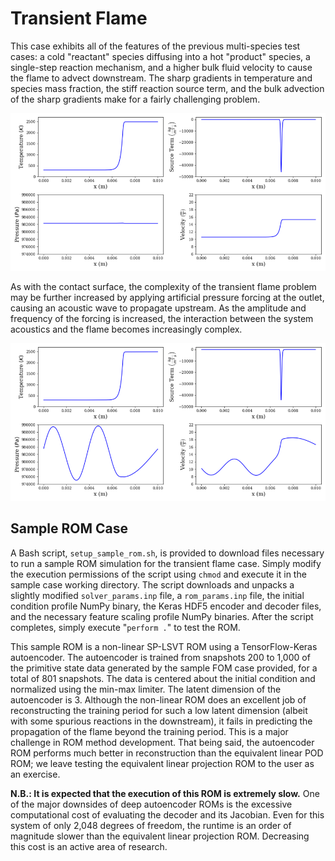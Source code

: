 # Transient Flame

This case exhibits all of the features of the previous multi-species test cases: a cold "reactant" species diffusing into a hot "product" species, a single-step reaction mechanism, and a higher bulk fluid velocity to cause the flame to advect downstream. The sharp gradients in temperature and species mass fraction, the stiff reaction source term, and the bulk advection of the sharp gradients make for a fairly challenging problem.

![Unforced transient flame](../../doc/images/transient_flame_without_forcing.png)

As with the contact surface, the complexity of the transient flame problem may be further increased by applying artificial pressure forcing at the outlet, causing an acoustic wave to propagate upstream. As the amplitude and frequency of the forcing is increased, the interaction between the system acoustics and the flame becomes increasingly complex.

![Forced transient flame](../../doc/images/transient_flame_with_forcing.png)


## Sample ROM Case

A Bash script, `setup_sample_rom.sh`, is provided to download files necessary to run a sample ROM simulation for the transient flame case. Simply modify the execution permissions of the script using `chmod` and execute it in the sample case working directory. The script downloads and unpacks a slightly modified `solver_params.inp` file, a `rom_params.inp` file, the initial condition profile NumPy binary, the Keras HDF5 encoder and decoder files, and the necessary feature scaling profile NumPy binaries. After the script completes, simply execute "`perform .`" to test the ROM.

This sample ROM is a non-linear SP-LSVT ROM using a TensorFlow-Keras autoencoder. The autoencoder is trained from snapshots 200 to 1,000 of the primitive state data generated by the sample FOM case provided, for a total of 801 snapshots. The data is centered about the initial condition and normalized using the min-max limiter. The latent dimension of the autoencoder is 3. Although the non-linear ROM does an excellent job of reconstructing the training period for such a low latent dimension (albeit with some spurious reactions in the downstream), it fails in predicting the propagation of the flame beyond the training period. This is a major challenge in ROM method development. That being said, the autoencoder ROM performs much better in reconstruction than the equivalent linear POD ROM; we leave testing the equivalent linear projection ROM to the user as an exercise.

**N.B.: It is expected that the execution of this ROM is extremely slow.** One of the major downsides of deep autoencoder ROMs is the excessive computational cost of evaluating the decoder and its Jacobian. Even for this system of only 2,048 degrees of freedom, the runtime is an order of magnitude slower than the equivalent linear projection ROM. Decreasing this cost is an active area of research.
